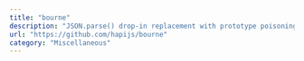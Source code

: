 ```yaml
---
title: "bourne"
description: "JSON.parse() drop-in replacement with prototype poisoning protection."
url: "https://github.com/hapijs/bourne"
category: "Miscellaneous"
---
```

